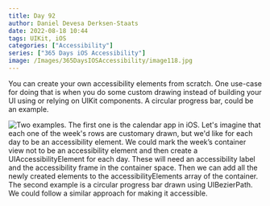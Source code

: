 ```yaml
---
title: Day 92
author: Daniel Devesa Derksen-Staats
date: 2022-08-18 10:44
tags: UIKit, iOS
categories: ["Accessibility"]
series: ["365 Days iOS Accessibility"]
image: /Images/365DaysIOSAccessibility/image118.jpg
---
```


You can create  your own accessibility elements from scratch. One use-case for doing that is when you do some custom drawing instead of building your UI using or relying on UIKit components. A circular progress bar, could be an example.

![Two examples. The first one is the calendar app in iOS. Let's imagine that each one of the week's rows are customary drawn, but we'd like for each day to be an accessibility element. We could mark the week’s container view not to be an accessibility element and then create a UIAccessibilityElement for each day. These will need an accessibility label and the accessibility frame in the container space. Then we can add all the newly created elements to the accessibilityElements array of the container. The second example is a circular progress bar drawn using UIBezierPath. We could follow a similar approach for making it accessible.](/Images/365DaysIOSAccessibility/image118.jpg)

